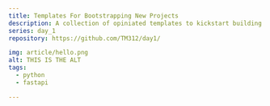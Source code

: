 ```yaml
---
title: Templates For Bootstrapping New Projects
description: A collection of opiniated templates to kickstart building stuff.
series: day_1
repository: https://github.com/TM312/day1/

img: article/hello.png
alt: THIS IS THE ALT
tags:
  - python
  - fastapi

---
```


